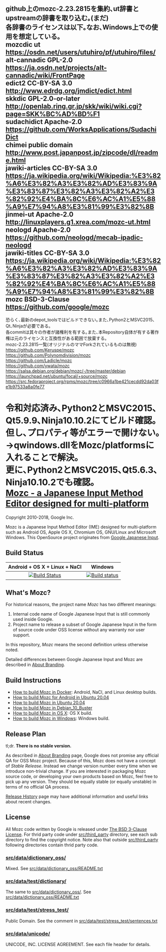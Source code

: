 github上のmozc-2.23.2815を集約､ut辞書とupstreamの辞書を取り込む｡(まだ)<br>
各辞書のライセンスは以下｡なお､Windows上での使用を想定している｡<br>
mozcdic ut https://osdn.net/users/utuhiro/pf/utuhiro/files/<br>
alt-cannadic    GPL-2.0 https://ja.osdn.net/projects/alt-cannadic/wiki/FrontPage<br>
edict2  CC-BY-SA 3.0    http://www.edrdg.org/jmdict/edict.html<br>
skkdic  GPL-2.0-or-later    http://openlab.ring.gr.jp/skk/wiki/wiki.cgi?page=SKK%BC%AD%BD%F1<br>
sudachidict Apache-2.0  https://github.com/WorksApplications/SudachiDict<br>
chimei  public domain  http://www.post.japanpost.jp/zipcode/dl/readme.html<br>
jawiki-articles CC-BY-SA 3.0    https://ja.wikipedia.org/wiki/Wikipedia:%E3%82%A6%E3%82%A3%E3%82%AD%E3%83%9A%E3%83%87%E3%82%A3%E3%82%A2%E3%82%92%E4%BA%8C%E6%AC%A1%E5%88%A9%E7%94%A8%E3%81%99%E3%82%8B<br>
jinmei-ut   Apache-2.0  http://linuxplayers.g1.xrea.com/mozc-ut.html<br>
neologd Apache-2.0  https://github.com/neologd/mecab-ipadic-neologd<br>
jawiki-titles  CC-BY-SA 3.0 https://ja.wikipedia.org/wiki/Wikipedia:%E3%82%A6%E3%82%A3%E3%82%AD%E3%83%9A%E3%83%87%E3%82%A3%E3%82%A2%E3%82%92%E4%BA%8C%E6%AC%A1%E5%88%A9%E7%94%A8%E3%81%99%E3%82%8B<br>
mozc    BSD-3-Clause    https://github.com/google/mozc<br>
---
恐らく､最新のdepot_toolsではビルドできない｡また､Python2とMSVC2015､Qt､Ninjaが必要である｡<br>
各commitは其々の作者が諸権利を有する｡また､本Repository自体が有する著作権は元のライセンスと互換性がある範囲で放棄する｡<br>
mozc-2.23.2815一覧(オリジナルのママForkされているものは無視)<br>
https://github.com/Keruspe/mozc<br>
https://github.com/Polynomdivision/mozc<br>
https://github.com/Ladicle/mozc<br>
https://github.com/ywata/mozc<br>
https://salsa.debian.org/debian/mozc/-/tree/master/debian<br>
https://launchpad.net/ubuntu/focal/+source/mozc<br>
https://src.fedoraproject.org/rpms/mozc/tree/c0966a1be421cecdd92da03fe1b97533a8a0fe77<br>

令和対応済み､Python2とMSVC2015､Qt5.9.9､Ninja10.10.2にてビルド確認｡但し､プロパティ等がエラーで開けない｡<br>
→qwindows.dllをMozc/platformsに入れることで解決｡<br>
更に､Python2とMSVC2015､Qt5.6.3､Ninja10.10.2でも確認｡<br>
[Mozc - a Japanese Input Method Editor designed for multi-platform](https://github.com/google/mozc)<br>
===================================

Copyright 2010-2018, Google Inc.

Mozc is a Japanese Input Method Editor (IME) designed for multi-platform such as
Android OS, Apple OS X, Chromium OS, GNU/Linux and Microsoft Windows.  This
OpenSource project originates from
[Google Japanese Input](http://www.google.com/intl/ja/ime/).

Build Status
------------

|Android + OS X + Linux + NaCl |Windows |
|:----------------------------:|:------:|
[![Build Status](https://travis-ci.org/google/mozc.svg?branch=master)](https://travis-ci.org/google/mozc) |[![Build status](https://ci.appveyor.com/api/projects/status/1rvmtp7f80jv7ehf/branch/master?svg=true)](https://ci.appveyor.com/project/google/mozc/branch/master) |

What's Mozc?
------------
For historical reasons, the project name *Mozc* has two different meanings:

1. Internal code name of Google Japanese Input that is still commonly used
   inside Google.
2. Project name to release a subset of Google Japanese Input in the form of
   source code under OSS license without any warranty nor user support.

In this repository, *Mozc* means the second definition unless otherwise noted.

Detailed differences between Google Japanese Input and Mozc are described in [About Branding](docs/about_branding.md).

Build Instructions
------------------

* [How to build Mozc in Docker](docs/build_mozc_in_docker.md): Android, NaCl, and Linux desktop builds.
* [How to build Mozc for Android in Ubuntu 20.04](docs/build_mozc_for_android_in_ubuntu_20.04.md)
* [How to build Mozc in Ubuntu 20.04](docs/build_mozc_in_ubuntu_20.04.md)
* [How to build Mozc in Debian_10_Buster](docs/build_mozc_in_debian_10.md)
* [How to build Mozc in OS X](docs/build_mozc_in_osx.md): OS X build.
* [How to build Mozc in Windows](docs/build_mozc_in_windows.md): Windows build.

Release Plan
------------

tl;dr. **There is no stable version.**

As described in [About Branding](docs/about_branding.md) page, Google does
not promise any official QA for OSS Mozc project.  Because of this,
Mozc does not have a concept of *Stable Release*.  Instead we change version
number every time when we introduce non-trivial change.  If you are
interested in packaging Mozc source code, or developing your own products
based on Mozc, feel free to pick up any version.  They should be equally
stable (or equally unstable) in terms of no official QA process.

[Release History](docs/release_history.md) page may have additional
information and useful links about recent changes.

License
-------

All Mozc code written by Google is released under
[The BSD 3-Clause License](http://opensource.org/licenses/BSD-3-Clause).
For thrid party code under [src/third_party](src/third_party) directory,
see each sub directory to find the copyright notice.  Note also that
outside [src/third_party](src/third_party) following directories contain
thrid party code.

### [src/data/dictionary_oss/](src/data/dictionary_oss)

Mixed.
See [src/data/dictionary_oss/README.txt](src/data/dictionary_oss/README.txt)

### [src/data/test/dictionary/](src/data/test/dictionary)

The same to [src/data/dictionary_oss/](src/data/dictionary_oss).
See [src/data/dictionary_oss/README.txt](src/data/dictionary_oss/README.txt)

### [src/data/test/stress_test/](src/data/test/stress_test)

Public Domain.  See the comment in
[src/data/test/stress_test/sentences.txt](src/data/test/stress_test/sentences.txt)

### [src/data/unicode/](src/data/unicode)

UNICODE, INC. LICENSE AGREEMENT.
See each file header for details.
